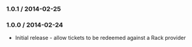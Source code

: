 ### 1.0.1 / 2014-02-25

### 1.0.0 / 2014-02-24

* Initial release - allow tickets to be redeemed against a Rack provider